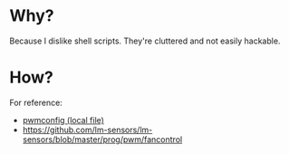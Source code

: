 # Why?
Because I dislike shell scripts.
They're cluttered and not easily hackable.

# How?
For reference:
- [pwmconfig (local file)](/usr/bin/pwmconfig)
- https://github.com/lm-sensors/lm-sensors/blob/master/prog/pwm/fancontrol
